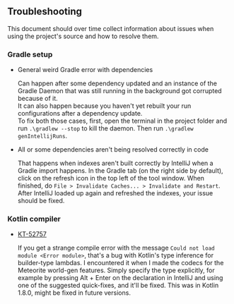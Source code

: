 ## Troubleshooting

This document should over time collect information about issues when using the project's source and how to resolve them.

### Gradle setup

- General weird Gradle error with dependencies

  Can happen after some dependency updated and an instance of the Gradle Daemon that was still running in the background got corrupted because of it.<br>
  It can also happen because you haven't yet rebuilt your run configurations after a dependency update.<br>
  To fix both those cases, first, open the terminal in the project folder and run `.\gradlew --stop` to kill the daemon. Then run `.\gradlew genIntellijRuns`.

- All or some dependencies aren't being resolved correctly in code

  That happens when indexes aren't built correctly by IntelliJ when a Gradle import happens.
  In the Gradle tab (on the right side by default), click on the refresh icon in the top left of the tool window. When finished, do `File > Invalidate Caches... > Invalidate and Restart`.<br>
  After IntelliJ loaded up again and refreshed the indexes, your issue should be fixed.

### Kotlin compiler

- [KT-52757](https://youtrack.jetbrains.com/issue/KT-52757/Type-inference-for-builders-fails-if-inferred-from-a-function)

  If you get a strange compile error with the message `Could not load module <Error module>`, that's a bug with Kotlin's type inference for builder-type lambdas.
  I encountered it when I made the codecs for the Meteorite world-gen features.
  Simply specify the type explicitly, for example by pressing Alt + Enter on the declaration in IntelliJ and using one of the suggested quick-fixes, and it'll be fixed.
  This was in Kotlin 1.8.0, might be fixed in future versions.
